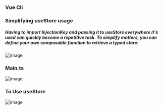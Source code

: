### Vue Cli

### Simplifying useStore usage
##### Having to import InjectionKey and passing it to useStore everywhere it's used can quickly become a repetitive task. To simplify matters, you can define your own composable function to retrieve a typed store:
![image](https://user-images.githubusercontent.com/98692987/178612106-77ed9990-d157-4bd4-8020-71a02b526181.png)

### Main.ts
![image](https://user-images.githubusercontent.com/98692987/178614467-87c9baca-9b15-4e4c-b355-dd56eb10665b.png)

### To Use useStore 
![image](https://user-images.githubusercontent.com/98692987/178612470-84208b63-5a48-4996-ba5c-e75a022b7a75.png)


